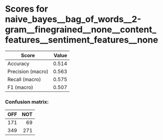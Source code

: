 # Scores for naive_bayes__bag_of_words__2-gram__finegrained__none__content_features__sentiment_features__none
|      Score      |Value|
|-----------------|----:|
|Accuracy         |0.514|
|Precision (macro)|0.563|
|Recall (macro)   |0.575|
|F1 (macro)       |0.507|

### Confusion matrix:
|OFF|NOT|
|--:|--:|
|171| 69|
|349|271|
